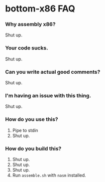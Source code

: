# bottom-x86 FAQ

### Why assembly x86?

Shut up.

### Your code sucks.

Shut up.

### Can you write actual good comments?

Shut up.

### I'm having an issue with this thing.

Shut up.

### How do you use this?

1. Pipe to stdin
2. Shut up.

### How do you build this?

1. Shut up.
2. Shut up.
3. Shut up.
4. Run `assemble.sh` with `nasm` installed.
